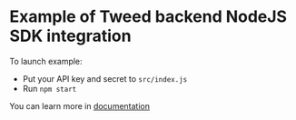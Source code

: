 # Example of Tweed backend NodeJS SDK integration

To launch example:

- Put your API key and secret to `src/index.js`
- Run `npm start`

You can learn more in [documentation](https://docs.paytweed.com)
